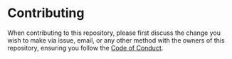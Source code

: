 # Contributing
When contributing to this repository, please first discuss the change you wish to make via issue, email, or any other method with the owners of this repository, ensuring you follow the [Code of Conduct](https://github.com/retrohacking/spotify_gensort/blob/main/CODE_OF_CONDUCT.md).  